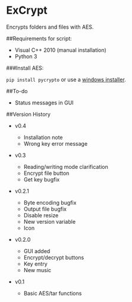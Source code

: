 ExCrypt
=======
Encrypts folders and files with AES.

##Requirements for script:

- Visual C++ 2010 (manual installation)
- Python 3


###Install AES:

`pip install pycrypto` or use a [windows installer](https://github.com/axper/python3-pycrypto-windows-installer). 

##To-do

- Status messages in GUI

##Version History 
- v0.4
	- Installation note
	- Wrong key error message

- v0.3
	- Reading/writing mode clarification
	- Encrypt file button
	- Get key bugfix 

- v0.2.1 
	- Byte encoding bugfix
	- Output file bugfix
    - Disable resize
	- New version variable
	- Icon

- v0.2.0
    - GUI added
	- Encrypt/decrypt buttons 
	- Key entry 
	- New music
	
- v0.1 
	- Basic AES/tar functions 